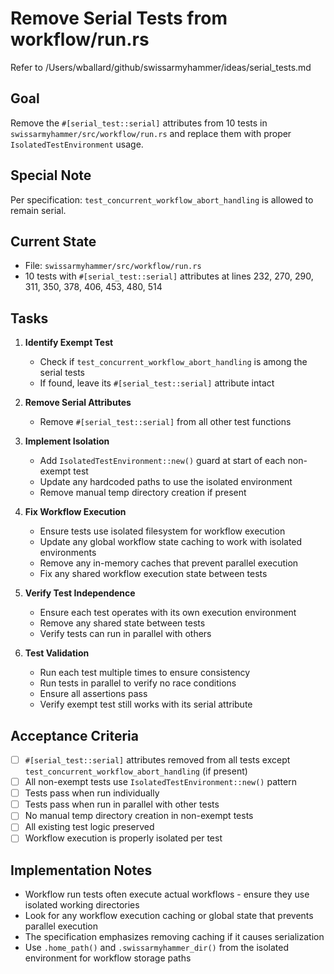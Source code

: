 # Remove Serial Tests from workflow/run.rs

Refer to /Users/wballard/github/swissarmyhammer/ideas/serial_tests.md

## Goal
Remove the `#[serial_test::serial]` attributes from 10 tests in `swissarmyhammer/src/workflow/run.rs` and replace them with proper `IsolatedTestEnvironment` usage.

## Special Note
Per specification: `test_concurrent_workflow_abort_handling` is allowed to remain serial.

## Current State
- File: `swissarmyhammer/src/workflow/run.rs`  
- 10 tests with `#[serial_test::serial]` attributes at lines 232, 270, 290, 311, 350, 378, 406, 453, 480, 514

## Tasks
1. **Identify Exempt Test**
   - Check if `test_concurrent_workflow_abort_handling` is among the serial tests
   - If found, leave its `#[serial_test::serial]` attribute intact
   
2. **Remove Serial Attributes**
   - Remove `#[serial_test::serial]` from all other test functions
   
3. **Implement Isolation**
   - Add `IsolatedTestEnvironment::new()` guard at start of each non-exempt test
   - Update any hardcoded paths to use the isolated environment
   - Remove manual temp directory creation if present
   
4. **Fix Workflow Execution**
   - Ensure tests use isolated filesystem for workflow execution
   - Update any global workflow state caching to work with isolated environments
   - Remove any in-memory caches that prevent parallel execution
   - Fix any shared workflow execution state between tests
   
5. **Verify Test Independence**
   - Ensure each test operates with its own execution environment
   - Remove any shared state between tests
   - Verify tests can run in parallel with others

6. **Test Validation**
   - Run each test multiple times to ensure consistency
   - Run tests in parallel to verify no race conditions
   - Ensure all assertions pass
   - Verify exempt test still works with its serial attribute

## Acceptance Criteria
- [ ] `#[serial_test::serial]` attributes removed from all tests except `test_concurrent_workflow_abort_handling` (if present)
- [ ] All non-exempt tests use `IsolatedTestEnvironment::new()` pattern
- [ ] Tests pass when run individually
- [ ] Tests pass when run in parallel with other tests
- [ ] No manual temp directory creation in non-exempt tests
- [ ] All existing test logic preserved
- [ ] Workflow execution is properly isolated per test

## Implementation Notes
- Workflow run tests often execute actual workflows - ensure they use isolated working directories
- Look for any workflow execution caching or global state that prevents parallel execution
- The specification emphasizes removing caching if it causes serialization
- Use `.home_path()` and `.swissarmyhammer_dir()` from the isolated environment for workflow storage paths
